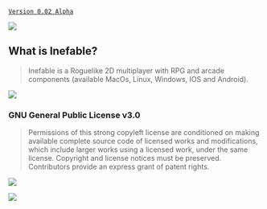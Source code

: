 [`Version 0.02 Alpha`](https://pabllopf.github.io/ChatTing/)

![](https://github.com/pabllopf/Game-Inefable/blob/master/Wiki/Home/TopBanner.png)
## What is Inefable?
> Inefable is a Roguelike 2D multiplayer with RPG and arcade components (available MacOs, Linux, Windows, IOS and Android). 

[![](https://github.com/pabllopf/Game-Inefable/blob/master/Wiki/ReadMore/ReadMore.png)](https://www.inefable.tk/)


### GNU General Public License v3.0
> Permissions of this strong copyleft license are conditioned on making available complete source code of licensed works and modifications, which include larger works using a licensed work, under the same license. Copyright and license notices must be preserved. Contributors provide an express grant of patent rights.    

![](https://github.com/pabllopf/Game-Inefable/blob/master/Wiki/License/LicenseLimits.png)    

[![](https://github.com/pabllopf/Game-Inefable/blob/master/Wiki/ReadMore/ReadMore.png)](https://github.com/pabllopf/Game-Inefable/blob/master/LICENSE)

